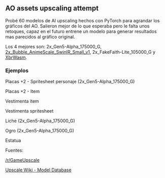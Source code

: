 ## AO assets upscaling attempt

Probé 60 modelos de AI upscaling hechos con PyTorch para agrandar los gráficos del AO. Salieron mejor de lo que esperaba pero le falta unos retoques, capaz en el futuro entrene un modelo para generar resultados mas parecidos al gráfico original.

Los 4 mejores son: 2x_Gen5-Alpha_175000_G, [2x_Bubble_AnimeScale_SwinIR_Small_v1](https://github.com/Bubblemint864/AI-Models), 2x_FakeFaith-Lite_105000_G y [XbrWasm](https://www.maxlaumeister.com/xbr-wasm/).

### Ejemplos

Placas +2 - Spritesheet personaje (2x_Gen5-Alpha_175000_G)

Placas +2 - Item

Vestimenta item

Vestimenta spritesheet

Liche (2x_Gen5-Alpha_175000_G)

Ogro (2x_Gen5-Alpha_175000_G)

Estatua





Fuentes:

[/r/GameUpscale](https://old.reddit.com/r/GameUpscale/)

[Upscale Wiki - Model Database](https://upscale.wiki/wiki/Model_Database)
